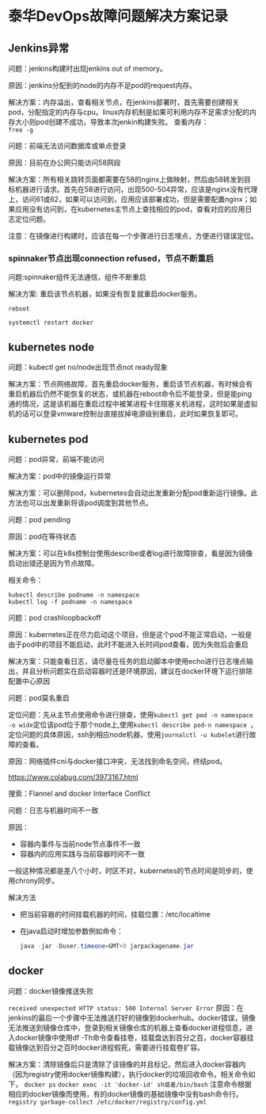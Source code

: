 # 泰华DevOps故障问题解决方案记录

 ## Jenkins异常
 问题：jenkins构建时出现jenkins out of memory。

 原因：jenkins分配到的node的内存不足pod的request内存。

 解决方案：内存溢出，查看相关节点，在jenkins部署时，首先需要创建相关pod，分配指定的内存与cpu。linux内存机制是如果可利用内存不足需求分配的内存大小则pod创建不成功，导致本次jenkin构建失败。
 查看内存：  
`free -g`




 问题：前端无法访问数据库或单点登录

 原因：目前在办公网只能访问58网段

 解决方案：所有相关跳转页面都需要在58的nginx上做映射，然后由58转发到目标机器进行请求。首先在58进行访问，出现500-504异常，应该是nginx没有代理上，访问61或62，如果可以访问到，应用应该部署成功，但是需要配置nginx；如果应用没有访问到，在kubernetes主节点上查找相应的pod，查看对应的应用日志定位问题。

 注意：在镜像进行构建时，应该在每一个步骤进行日志埋点，方便进行错误定位。

 

### spinnaker节点出现connection refused，节点不断重启

问题:spinnaker组件无法通信，组件不断重启

解决方案: 重启该节点机器，如果没有恢复就重启docker服务。

`reboot`

`systemctl restart docker`



 ## kubernetes node

 问题：kubectl get no/node出现节点not ready现象

 解决方案：节点网络故障，首先重启docker服务，重启该节点机器，有时候会有重启机器后仍然不能恢复的状态，或机器在reboot命令后不能登录，但是能ping通的情况，这是该机器在重启过程中被某进程卡住阻塞关机进程，这时如果是虚拟机的话可以登录vmware控制台直接拔掉电源级别重启，此时如果恢复即可。







## kubernetes pod

 问题：pod异常，前端不能访问

 解决方案：pod中的镜像运行异常

 解决方案：可以删除pod，kubernetes会自动出发重新分配pod重新运行镜像。此方法也可以出发重新将该pod调度到其他节点。



 问题：pod pending

 原因：pod在等待状态

 解决方案：可以在k8s控制台使用describe或者log进行故障排查，看是因为镜像启动出错还是因为节点故障。

相关命令：

```shell
kubectl describe podname -n namespace
kubectl log -f podname -n namespace
```



 问题：pod crashloopbackoff

 原因：kubernetes正在尽力启动这个项目，但是这个pod不能正常启动，一般是由于pod中的项目不能启动，此时不能进入长时间pod查看，因为失败后会重启

 解决方案：只能查看日志，请尽量在任务的启动脚本中使用echo进行日志埋点输出，并且分析问题实在启动容器时还是环境原因，建议在docker环境下运行排除配置中心原因



问题：pod莫名重启

定位问题：先从主节点使用命令进行排查，使用`kubectl get pod -n namespace -o wide`定位该pod位于那个node上,使用`kubectl describe pod-n namespace `，定位问题的具体原因，ssh到相应node机器，使用`journalctl -u kubelet`进行故障的查看。

原因：网络插件cni与docker接口冲突，无法找到命名空间，终结pod。

https://www.colabug.com/3973167.html

搜索：Flannel and docker Interface Conflict



问题：日志与机器时间不一致

原因：

- 容器内事件与当前node节点事件不一致
- 容器内的应用实践与当前容器时间不一致 

一般这种情况都是差八个小时，时区不对，kubernetes的节点时间是同步的，使用chrony同步。

解决方法

- 把当前容器的时间挂载机器的时间，挂载位置：/etc/localtime

- 在java启动时增加参数例如命令：

  ```java
  java -jar -Duser.timeone=GMT+8 jarpackagename.jar
  ```

  




## docker
 问题：docker镜像推送失败

`received unexpected HTTP status: 500 Internal Server Error`
 原因：在jenkins的最后一个步骤中无法推送打好的镜像到dockerhub。docker错误，镜像无法推送到镜像仓库中，登录到相关镜像仓库的机器上查看docker进程信息，进入docker镜像中使用df -Th命令查看挂卷，挂载盘达到百分之百，docker容器挂载镜像达到百分之百时docker进程假死，需要进行挂载卷扩容。

 解决方案：清除镜像后只是清除了该镜像的并且标记，然后进入docker容器内（因为registry使用docker镜像构建），执行docker的垃圾回收命令。相关命令如下，
`docker ps`
`docker exec -it 'docker-id' sh或者/bin/bash`
 注意命令根据相应的docker镜像而使用，有的docker镜像的基础镜像中没有bash命令行。
`registry garbage-collect /etc/docker/registry/config.yml`



 
